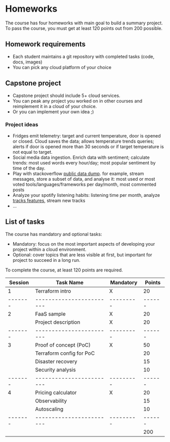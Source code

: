 # Homeworks

The course has four homeworks with main goal to build a summary project. To pass the course, you must get at least 120 points out from 200 possible.

## Homework requirements

- Each student maintains a git repository with completed tasks (code, docs, images)
- You can pick any cloud platform of your choice

## Capstone project

- Capstone project should include 5+ cloud services.
- You can peak any project you worked on in other courses and reimplement it in a cloud of your choice.
- Or you can implement your own idea ;)

### Project ideas

- Fridges emit telemetry: target and current temperature, door is opened or closed. Cloud saves the data; allows temperature trends queries; alerts if door is opened more than 30 seconds or if target temperature is not equal to target.
- Social media data ingestion. Enrich data with sentiment; calculate trends: most used words every hour/day; most popular sentiment by time of the day.
- Play with stackoverflow [public data dump](https://www.brentozar.com/archive/2021/03/download-the-current-stack-overflow-database-for-free-2021-02/). for example, stream messages, store  a subset of data, and analyse it: most used or most voted tools/languages/frameworks per day/month, most commented posts
- Analyze your spotify listening habits: listening time per month, analyze [tracks features](https://developer.spotify.com/documentation/web-api/reference/#/operations/get-several-audio-features), stream new tracks
- ...


## List of tasks

The course has mandatory and optional tasks:

- Mandatory: focus on the most important aspects of developing your project within a cloud environment.
- Optional: cover topics that are less visible at first, but important for project to succeed in a long run.

To complete the course, at least 120 points are required.

| Session | Task Name                | Mandatory | Points |
| ------- | ------------------------ | --------- | ------ |
| 1       | Terraform intro          | X         | 20     |
| ------- | ------------------------ | --------- | ------ |
| 2       | FaaS sample              | X         | 20     |
|         | Project description      | X         | 20     |
| ------- | ------------------------ | --------- | ------ |
| 3       | Proof of concept (PoC)   | X         | 50     |
|         | Terraform config for PoC |           | 20     |
|         | Disaster recovery        |           | 15     |
|         | Security analysis        |           | 10     |
| ------- | ------------------------ | --------- | ------ |
| 4       | Pricing calculator       | X         | 20     |
|         | Observability            |           | 15     |
|         | Autoscaling              |           | 10     |
| ------- | ------------------------ | --------- | ------ |
|         |                          |           | 200    |
